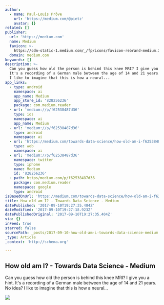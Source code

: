 ```yaml
---
author:
  - name: Paul-Louis Pröve
    url: 'https://medium.com/@pietz'
    avatar: {}
related: []
publisher:
  url: 'https://medium.com'
  name: Medium
  favicon: >-
    https://cdn-static-1.medium.com/_/fp/icons/favicon-rebrand-medium.3Y6xpZ-0FSdWDnPM3hSBIA.ico
  domain: medium.com
keywords: []
description: >-
  Can you guess how old the person is behind this knee MRI? I give you a hint.
  It's a recording of a German male between the age of 14 and 21 years. No idea?
  I like to imagine that this is how a neural...
app_links:
  - type: android
    namespace: ai
    app_name: Medium
    app_store_id: '828256236'
    package: com.medium.reader
  - url: 'medium://p/f62538487d36'
    type: ios
    namespace: ai
    app_name: Medium
  - url: 'medium://p/f62538487d36'
    type: android
    namespace: ai
  - url: 'https://medium.com/towards-data-science/how-old-am-i-f62538487d36'
    type: web
    namespace: ai
  - url: 'medium://p/f62538487d36'
    namespace: twitter
    type: iphone
    name: Medium
    id: '828256236'
  - path: https/medium.com/p/f62538487d36
    package: com.medium.reader
    namespace: google
    type: android
isBasedOnUrl: 'https://medium.com/towards-data-science/how-old-am-i-f62538487d36'
title: How old am I? - Towards Data Science - Medium
datePublished: '2017-09-10T19:27:35.404Z'
dateModified: '2017-09-10T19:27:18.923Z'
datePublishedOriginal: '2017-09-10T19:27:35.404Z'
via: {}
inFeed: true
starred: false
sourcePath: _posts/2017-09-10-how-old-am-i-towards-data-science-medium.md
_type: Article
_context: 'http://schema.org'

---
```

<article style=""><h1>How old am I? - Towards Data Science - Medium</h1><p>Can you guess how old the person is behind this knee MRI? I give you a hint. It's a recording of a German male between the age of 14 and 21 years. No idea? I like to imagine that this is how a neural...</p><img src="https://cdn-images-1.medium.com/max/1600/1*rd6PhVHGpMgukitIWRqD_A.png" /></article>